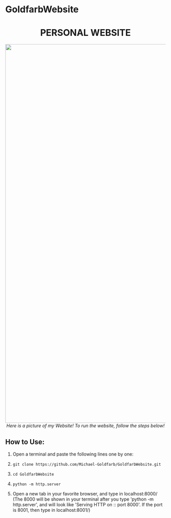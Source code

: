 # GoldfarbWebsite
<h1 align="center">PERSONAL WEBSITE</h1>

<p align="center">
  <img width="1185" alt="Home Page" src="https://github.com/Michael-Goldfarb/GoldfarbWebsite/assets/66848094/56694fcf-e1fa-473c-a54d-1336083c5ecf">
  <br>
  <em>Here is a picture of my Website! To run the website, follow the steps below!</em>
</p>

## How to Use:
1. Open a terminal and paste the following lines one by one:
2.     git clone https://github.com/Michael-Goldfarb/GoldfarbWebsite.git
4.     cd GoldfarbWebsite
5.     python -m http.server
6. Open a new tab in your favorite browser, and type in localhost:8000/ (The 8000 will be shown in your terminal after you type 'python -m http.server', and will look like 'Serving HTTP on :: port 8000'. If the port is 8001, then type in localhost:8001/)

